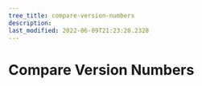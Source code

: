 ```yaml
---
tree_title: compare-version-numbers
description: 
last_modified: 2022-06-09T21:23:28.2328
---
```


# Compare Version Numbers
